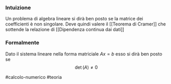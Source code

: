 ### Intuizione
Un problema di algebra lineare si dirà ben posto se la matrice dei coefficienti è non singolare.
Deve quindi valere il [[Teorema di Cramer]] che sottende la relazione di [[Dipendenza continua dai dati]] 



### Formalmente
Dato il sistema lineare nella forma matriciale $Ax=b$ esso si dirà ben posto se 
$$
\det(A) \neq 0
$$


#calcolo-numerico #teoria 
